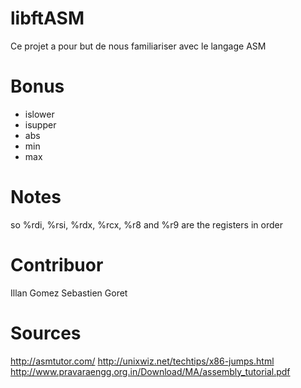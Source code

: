 # libftASM

Ce projet a pour but de nous familiariser avec le langage ASM

# Bonus

+ islower  
+ isupper  
+ abs  
+ min  
+ max  

# Notes

so %rdi, %rsi, %rdx, %rcx, %r8 and %r9 are the registers in order 

# Contribuor

Illan 		Gomez
Sebastien	Goret

# Sources

http://asmtutor.com/
http://unixwiz.net/techtips/x86-jumps.html  
http://www.pravaraengg.org.in/Download/MA/assembly_tutorial.pdf
